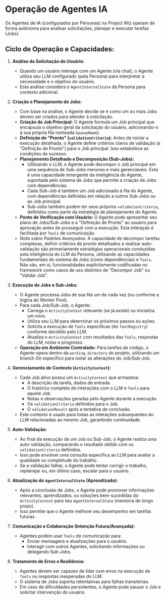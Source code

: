 # Operação de Agentes IA

Os Agentes de IA (configurados por Personas) no Project Wiz operam de forma autônoma para analisar solicitações, planejar e executar tarefas (Jobs).

## Ciclo de Operação e Capacidades:

1.  **Análise da Solicitação do Usuário:**
    *   Quando um usuário interage com um Agente (via chat), o Agente utiliza seu LLM configurado (pela Persona) para interpretar a necessidade e o objetivo do usuário.
    *   Esta análise considera o `AgentInternalState` da Persona para contexto adicional.

2.  **Criação e Planejamento de Jobs:**
    *   Com base na análise, o Agente decide se e como um ou mais Jobs devem ser criados para atender à solicitação.
    *   **Criação de Job Principal:** O Agente formula um Job principal que encapsula o objetivo geral da solicitação do usuário, adicionando-o à sua própria fila nomeada (`queueName`).
    *   **Definição de "Pronto" (`validationCriteria`):** Antes de iniciar a execução detalhada, o Agente define critérios claros de validação (a "Definição de Pronto") para o Job principal. Isso estabelece as condições de sucesso.
    *   **Planejamento Detalhado e Decomposição (Sub-Jobs):**
        *   Utilizando o LLM, o Agente pode decompor o Job principal em uma sequência de Sub-Jobs menores e mais gerenciáveis. Esta é uma capacidade emergente da inteligência do Agente, suportada pelo sistema de Jobs que permite a criação de Jobs com dependências.
        *   Cada Sub-Job é também um Job adicionado à fila do Agente, com dependências definidas em relação a outros Sub-Jobs ou ao Job principal.
        *   Sub-Jobs também podem ter seus próprios `validationCriteria`, definidos como parte da estratégia de planejamento do Agente.
    *   **Ponto de Verificação com Usuário:** O Agente pode apresentar seu plano de Jobs/Sub-Jobs e a "Definição de Pronto" ao usuário para aprovação antes de prosseguir com a execução. Esta interação é facilitada por `Tools` de comunicação.
    *   *Nota sobre Padrões Avançados:* A capacidade de decompor tarefas complexas, definir critérios de pronto detalhados e realizar auto-validação são primariamente estratégias operacionais conduzidas pela inteligência do LLM da Persona, utilizando as capacidades fundamentais do sistema de Jobs (como dependências) e `Tools`. Não são, em si, funcionalidades explicitamente codificadas no framework como casos de uso distintos de "Decompor Job" ou "Validar Job".

3.  **Execução de Jobs e Sub-Jobs:**
    *   O Agente processa Jobs de sua fila um de cada vez (ou conforme a lógica do Worker Pool).
    *   Para cada Job/Sub-Job, o Agente:
        *   Carrega o `ActivityContext` relevante (se já existe) ou inicializa um novo.
        *   Utiliza seu LLM para determinar os próximos passos ou ações.
        *   Solicita a execução de `Tools` específicas (do `ToolRegistry`) conforme decidido pelo LLM.
        *   Atualiza o `ActivityContext` com resultados das `Tools`, respostas do LLM, notas e progresso.
    *   **Operação em Ambiente Controlado:** Para tarefas de código, o Agente opera dentro da `working_directory` do projeto, utilizando um branch Git específico para isolar as alterações do Job/Sub-Job.

4.  **Gerenciamento de Contexto (`ActivityContext`):**
    *   Cada Job ativo possui um `ActivityContext` que armazena:
        *   A descrição da tarefa, dados de entrada.
        *   O histórico completo de interações com o LLM e `Tools` para aquele Job.
        *   Notas e observações geradas pelo Agente durante a execução.
        *   Os `validationCriteria` definidos para o Job.
        *   O `validationResult` após a tentativa de conclusão.
    *   Este contexto é usado para todas as interações subsequentes do LLM relacionadas ao mesmo Job, garantindo continuidade.

5.  **Auto-Validação:**
    *   Ao final da execução de um Job ou Sub-Job, o Agente realiza uma auto-validação, comparando o resultado obtido com os `validationCriteria` definidos.
    *   Isso pode envolver uma consulta específica ao LLM para avaliar a qualidade ou completude do trabalho.
    *   Se a validação falhar, o Agente pode tentar corrigir o trabalho, replanejar ou, em último caso, escalar para o usuário.

6.  **Atualização do `AgentInternalState` (Aprendizado):**
    *   Após a conclusão de Jobs, o Agente pode promover informações relevantes, aprendizados, ou soluções bem-sucedidas do `ActivityContext` para seu `AgentInternalState` (memória de longo prazo).
    *   Isso permite que o Agente melhore seu desempenho em tarefas futuras.

7.  **Comunicação e Colaboração (Intenção Futura/Avançada):**
    *   Agentes podem usar `Tools` de comunicação para:
        *   Enviar mensagens e atualizações para o usuário.
        *   Interagir com outros Agentes, solicitando informações ou delegando Sub-Jobs.

8.  **Tratamento de Erros e Resiliência:**
    *   Agentes devem ser capazes de lidar com erros na execução de `Tools` ou respostas inesperadas do LLM.
    *   O sistema de Jobs suporta retentativas para falhas transitórias.
    *   Em caso de dificuldades persistentes, o Agente pode pausar o Job e solicitar intervenção do usuário.
